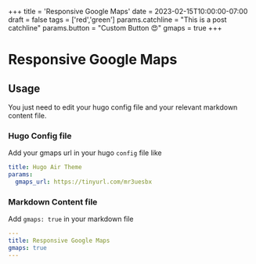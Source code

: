 +++
title = 'Responsive Google Maps'
date = 2023-02-15T10:00:00-07:00
draft = false
tags = ['red','green']
params.catchline = "This is a post catchline"
params.button = "Custom Button 😍"
gmaps = true
+++

# Responsive Google Maps

## Usage

You just need to edit your hugo config file and your relevant markdown content file.

### Hugo Config file

Add your gmaps url in your hugo `config` file like 

```yaml
title: Hugo Air Theme
params:
  gmaps_url: https://tinyurl.com/mr3uesbx
```

### Markdown Content file

Add `gmaps: true` in your markdown file

```yaml
---
title: Responsive Google Maps
gmaps: true
---
```
